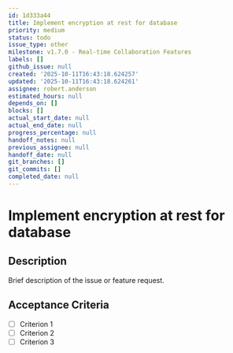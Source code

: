 ```yaml
---
id: 1d333a44
title: Implement encryption at rest for database
priority: medium
status: todo
issue_type: other
milestone: v1.7.0 - Real-time Collaboration Features
labels: []
github_issue: null
created: '2025-10-11T16:43:18.624257'
updated: '2025-10-11T16:43:18.624261'
assignee: robert.anderson
estimated_hours: null
depends_on: []
blocks: []
actual_start_date: null
actual_end_date: null
progress_percentage: null
handoff_notes: null
previous_assignee: null
handoff_date: null
git_branches: []
git_commits: []
completed_date: null
---
```


# Implement encryption at rest for database

## Description

Brief description of the issue or feature request.

## Acceptance Criteria

- [ ] Criterion 1
- [ ] Criterion 2
- [ ] Criterion 3